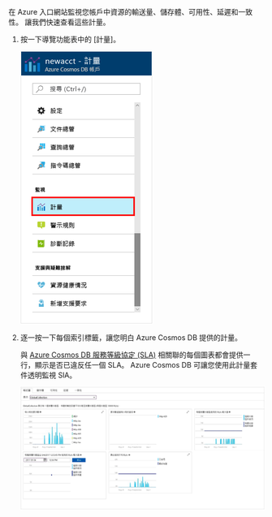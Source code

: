 在 Azure 入口網站監視您帳戶中資源的輸送量、儲存體、可用性、延遲和一致性。 讓我們快速查看這些計量。 

1. 按一下導覽功能表中的 [計量]。

   ![Azure 入口網站中的計量](./media/cosmos-db-tutorial-review-slas/metrics.png)

2. 逐一按一下每個索引標籤，讓您明白 Azure Cosmos DB 提供的計量。 

    與 [Azure Cosmos DB 服務等級協定 (SLA)](https://azure.microsoft.com/support/legal/sla/cosmos-db/) 相關聯的每個圖表都會提供一行，顯示是否已違反任一個 SLA。 Azure Cosmos DB 可讓您使用此計量套件透明監視 SlA。 

   ![Azure Cosmos DB 計量套件](./media/cosmos-db-tutorial-review-slas/metrics-suite.png)